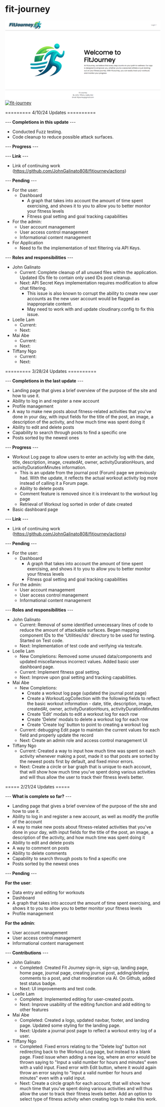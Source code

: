 # fit-journey

![landing-page](https://github.com/JohnGalinato808/fitjourney/raw/main/doc/fitjourney_landingpage.png)
[![fit-journey](https://github.com/JohnGalinato808/fitjourney/actions/workflows/ci.yml/badge.svg)](https://github.com/JohnGalinato808/fitjourney/actions/workflows/ci.yml)


========= 4/10/24 Updates ==========

--- **Completions in this update** ---
- Conducted Fuzz testing.
- Code cleanup to reduce possible attack surfaces.

--- **Progress** ---


--- **Link** ---
- Link of continuing work (https://github.com/JohnGalinato808/fitjourney/actions)

--- **Pending** ---
- For the user:
  - Dashboard
    - A graph that takes into account the amount of time spent exercising, and shows it to you to allow you to better monitor your fitness levels
    - Fitness goal setting and goal tracking capabilities
- For the admin:
  - User account management
  - User access control management
  - Informational content management
- For Application
  - Need to fix the implementation of text filtering via API Keys.

--- **Roles and responsibilities** ---
- John Galinato
  - Current: Complete cleanup of all unused files within the application. Updated IDs file to contain only used IDs post cleanup.
  - Next: API Secret Keys implementation requires modification to allow chat filtering.
      - This issue is also known to corrupt the ability to create new user accounts as the new user account would be flagged as inappropriate content.
      - May need to work with and update cloudinary.config to fix this issue.
- Loelle Lam
  - Current: 
  - Next: 
- Mai Abe
  - Current: 
  - Next: 
- Tiffany Ngo
  - Current: 
  - Next: 


========= 3/28/24 Updates ==========

--- **Completions in the last update** ---
- Landing page that gives a brief overview of the purpose of the site and how to use it.
- Ability to log in and register a new account
- Profile management
- A way to make new posts about fitness-related activities that you've done in your day, with input fields for the title of the post, an image, a description of the activity, and how much time was spent doing it
- Ability to edit and delete posts
- Capability to search through posts to find a specific one
- Posts sorted by the newest ones

--- **Progress** ---
- Workout Log page to allow users to enter an activity log with the date, title, description, image, createdAt, owner, activityDurationHours, and activityDurationMinutes information.
  - This is an update from the journal post (Forum) page we previously had. With the update, it reflects the actual workout activity log more instead of calling it a Forum page.
  - Ability to delete posts
  - Comment feature is removed since it is irrelevant to the workout log page
  - Retrieval of Workout log sorted in order of date created
- Basic dashboard page 

--- **Link** ---
- Link of continuing work (https://github.com/JohnGalinato808/fitjourney/actions)

--- **Pending** ---
- For the user:
  - Dashboard
    - A graph that takes into account the amount of time spent exercising, and shows it to you to allow you to better monitor your fitness levels
    - Fitness goal setting and goal tracking capabilities
- For the admin:
  - User account management
  - User access control management
  - Informational content management

--- **Roles and responsibilities** ---
- John Galinato
  - Current: Removal of some identified unnecessary lines of code to reduce the amount of attackable surfaces. Began mapping component IDs to the 'Utilities/ids' directory to be used for testing. Started on Test code.
  - Next: Implementation of test code and verifying via testcafe.
- Loelle Lam
  - New Completions: Removed some unused data/components and updated miscellaneous incorrect values. Added basic user dashboard page.
  - Current: Implement fitness goal setting.
  - Next: Improve upon goal setting and tracking capabilities.
- Mai Abe
  - New Completions:
      - Create a workout log page (updated the journal post page)
      - Create a WorkoutLogCollection with the following fields to reflect the basic workout information - date, title, description, image, createdAt, owner, activityDurationHours, activityDurationMinutes
      - Create 'Edit' modals to edit a workout log for each row
      - Create 'Delete' modals to delete a workout log for each row
      - Create 'Create log' button to point to creating a workout log
  - Current: debugging Edit page to maintain the current values for each field and properly update the record
  - Next: Create an admin role and access control management UI
- Tiffany Ngo
  - Current: Created a way to input how much time was spent on each activity whenever making a post, made it so that posts are sorted by the newest posts first by default, and fixed minor errors.
  - Next: Create a circle or bar graph that is unique to each account, that will show how much time you've spent doing various activities and will thus allow the user to track their fitness levels better.

===== 2/21/24 Updates =====

--- **What is complete so far?** ---
- Landing page that gives a brief overview of the purpose of the site and how to use it.
- Ability to log in and register a new account, as well as modify the profile of the account
- A way to make new posts about fitness-related activities that you've done in your day, with input fields for the title of the post, an image, a description of the activity, and how much time was spent doing it
- Ability to edit and delete posts
- A way to comment on posts
- Ability to delete comments
- Capability to search through posts to find a specific one
- Posts sorted by the newest ones

--- **Pending** ---

**For the user**:
- Data entry and editing for workouts
- Dashboard
- A graph that takes into account the amount of time spent exercising, and shows it to you to allow you to better monitor your fitness levels
- Profile management

**For the admin**:
- User account management
- User access control management
- Informational content management


--- **Contributions** ---
- John Galinato
    - Completed: Created Fit Journey sign-in, sign-up, landing page, home page, journal page, creating journal post, adding/deleting comments to a post, and chat moderation via AI. On Github, added test status badge.
    - Next: UI improvements and test code.
- Loelle Lam
    - Completed: Implemented editing for user-created posts.
    - Next: Improve usability of the editing function and add editing to other features
- Mai Abe
    - Completed: Created a logo, updated navbar, footer, and landing page. Updated some styling for the landing page.
    - Next: Update a journal post page to reflect a workout entry log of a user.
- Tiffany Ngo
    - Completed: Fixed errors relating to the "Delete log" button not redirecting back to the Workout Log page, but instead to a blank page. Fixed issue when adding a new log, where an error would be thrown saying to "Input a valid number for hours and minutes" even with a valid input. Fixed error with Edit button, where it would again throw an error saying to "Input a valid number for hours and minutes" even with a valid input. 
    - Next: Create a circle graph for each account, that will show how much time that you've spent doing various activities and will thus allow the user to track their fitness levels better. Add an option to select type of fitness activity when creating logs to make this work.
